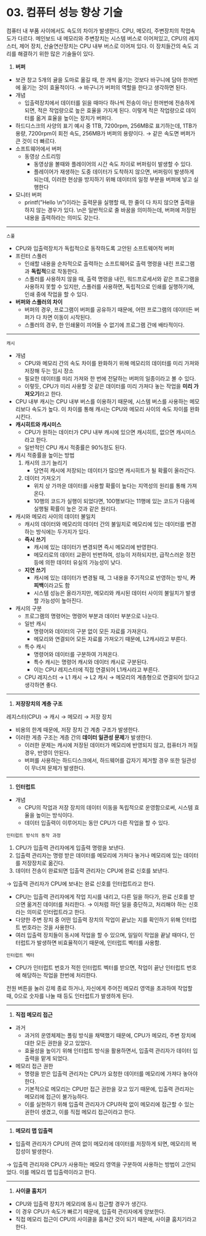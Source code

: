 # 03. 컴퓨터 성능 향상 기술

컴퓨터 내 부품 사이에서도 속도의 차이가 발생한다. CPU, 메모리, 주변장치의 작업속도가 다르다. 메인보드 내 메모리와 주변장치는 시스템 버스로 이어져있고, CPU의 레지스터, 제어 장치, 산술연산장치는 CPU 내부 버스로 이어져 있다. 이 장치들간의 속도 괴리를 해결하기 위한 많은 기술들이 있다.

1. **버퍼**
- 보관 창고 5개의 귤을 도마로 옮길 때, 한 개씩 옮기는 것보다 바구니에 담아 한꺼번에 옮기는 것이 효율적이다. → 바구니가 버퍼의 역할을 한다고 생각하면 된다.
- 개념
  - 입출력장치에서 데이터를 읽을 때마다 하나씩 전송이 아닌 한꺼번에 전송하게 되면, 적은 작업량으로 높은 효율을 가지게 된다. 이렇게 적은 작업량으로 데이터를 옮겨 효율을 높이는 장치가 버퍼다.
- 하드디스크의 사양의 표기 예시 중 1TB, 7200rpm, 256MB로 표기하는데, 1TB가 용량, 7200rpm이 회전 속도, 256MB가 버퍼의 용량이다. → 같은 속도면 버퍼가 큰 것이 더 빠르다.
- 소프트웨어에서 버퍼
  - 동영상 스트리밍
    - 동영상을 볼때와 플레이어의 시간 속도 차이로 버퍼링이 발생할 수 있다.
    - 플레이어가 재생하는 도중 데이터가 도착하지 않으면, 버퍼링이 발생하게 되는데, 이러한 현상을 방지하기 위해 데이터의 일정 부분을 버퍼에 넣고 실행한다
- 모니터 버퍼
  - printf(”Hello \n”)이라는 출력문을 실행할 때, 한 줄이 다 차지 않으면 출력을 하지 않는 경우가 있다. \n은 일반적으로 줄 바꿈을 의미하는데, 버퍼에 저장된 내용을 출력하라는 의미도 갖는다.

---

`스풀`

- CPU와 입출력장치가 독립적으로 동작하도록 고안된 소프트웨어적 버퍼
- 프린터 스풀러
  - 인쇄할 내용을 순차적으로 출력하는 소프트웨어로 출력 명령을 내린 프로그램과 **독립적**으로 작동한다.
  - 스풀러를 사용하지 않을 때, 출력 명령을 내린, 워드프로세서와 같은 프로그램을 사용하지 못할 수 있지만, 스풀러를 사용하면, 독립적으로 인쇄를 실행하기에, 인쇄 중에 작업을 할 수 있다.
- **버퍼와 스풀러의 차이**
  - 버퍼의 경우, 프로그램이 버퍼를 공유하기 때문에, 어떤 프로그램의 데이터든 버퍼가 다 차면 이동이 시작된다.
  - 스풀러의 경우, 한 인쇄물이 끼어들 수 없기에 프로그램 간에 배타적이다.

---

`캐시`

- 개념
  - CPU와 메모리 간의 속도 차이를 완화하기 위해 메모리의 데이터를 미리 가져와 저장해 두는 임시 장소
  - 필요한 데이터를 미리 가져와 한 번에 전달하는 버퍼의 일종이라고 볼 수 있다.
  - 이렇듯, CPU가 미리 사용할 것 같은 데이터를 미리 가져다 놓는 작업을 **미리 가져오기**라고 한다.
- CPU 내부 캐시는 CPU 내부 버스를 이용하기 때문에, 시스템 버스를 사용하는 메모리보다 속도가 높다. 이 차이를 통해 캐시는 CPU와 메모리 사이의 속도 차이를 완화시킨다.
- **캐시히트와 캐시미스**
  - CPU가 원하는 데이터가 CPU 내부 캐시에 있으면 캐시히트, 없으면 캐시미스라고 한다.
  - 일반적인 CPU 캐시 적중률은 90%정도 된다.
- 캐시 적중률을 높이는 방법
  1. 캐시의 크기 늘리기
     - 당연히 캐시에 저장되는 데이터가 많으면 캐시히트가 될 확률이 올라간다.
  2. 데이터 가져오기
     - 위치 상 가까운 데이터를 사용할 확률이 높다는 지역성의 원리를 통해 가져온다.
     - 10행의 코드가 실행이 되었다면, 100행보다는 11행에 있는 코드가 다음에 실행될 확률이 높은 것과 같은 원리다.
- 캐시와 메모리 사이의 데이터 불일치
  - 캐시의 데이터와 메모리의 데이터 간의 불일치로 메모리에 있는 데이터를 변경하는 방식에는 두가지가 있다.
  - **즉시 쓰기**
    - 캐시에 있는 데이터가 변경되면 즉시 메모리에 반영한다.
    - 메모리로의 데이터 교환이 빈번하여, 성능이 저하되지만, 급작스러운 정전 등에 의한 데이터 유실의 가능성이 낮다.
  - **지연 쓰기**
    - 캐시에 있는 데이터가 변경될 때, 그 내용을 주기적으로 반영하는 방식, **카피백**이라고도 함
    - 시스템 성능은 올라가지만, 메모리와 캐시된 데이터 사이의 불일치가 발생할 가능성이 높아진다.
- 캐시의 구분
  - 프로그램의 명령어는 명령어 부분과 데이터 부분으로 나눈다.
  - 일반 캐시
    - 명령어와 데이터의 구분 없이 모든 자료를 가져온다.
    - 메모리와 연결되어 모든 자료를 가져오기 때문에, L2캐시라고 부른다.
  - 특수 캐시
    - 명령어와 데이터를 구분하여 가져온다.
    - 특수 캐시는 명령어 캐시와 데이터 캐시로 구분된다.
    - 이는 CPU 레지스터에 직접 연결되어 L1캐시라고 부른다.
  - CPU 레지스터 → L1 캐시 → L2 캐시 → 메모리의 계층형으로 연결되어 있다고 생각하면 좋다.

---

1. **저장장치의 계층 구조**

레지스터(CPU) → 캐시 → 메모리 → 저장 장치

- 비용의 한계 때문에, 저장 장치 간 계층 구조가 발생한다.
- 이러한 게층 구조는 계층 간의 **데이터 일관성 문제**가 발생한다.
  - 이러한 문제는 캐시에 저장된 데이터가 메모리에 반영되지 않고, 컴퓨터가 꺼질 경우, 반영이 안된다.
  - 버퍼를 사용하는 하드디스크에서, 하드웨어를 갑자기 제거할 경우 또한 일관성이 무너져 문제가 발생한다.

---

1. **인터럽트**
- 개념
  - CPU의 작업과 저장 장치의 데이터 이동을 독립적으로 운영함으로써, 시스템 효율을 높이는 방식이다.
  - 데이터 입출력이 이루어지는 동안 CPU가 다른 작업을 할 수 있다.

`인터럽트 방식의 동작 과정`

1. CPU가 입출력 관리자에게 입출력 명령을 보낸다.
2. 입출력 관리자는 명령 받은 데이터를 메모리에 가져다 놓거나 메모리에 있는 데이터를 저장장치로 옮긴다.
3. 데이터 전송이 완료되면 입출력 관리자는 CPU에 완료 신호를 보낸다.

→ 입출력 관리자가 CPU에 보내는 완료 신호를 인터럽트라고 한다.

- CPU는 입출력 관리자에게 작업 지시를 내리고, 다른 일을 하다가, 완료 신호를 받으면 옮겨진 데이터를 처리한다. → 이처럼 하던 일을 중단하고, 처리해야 하는 신호라는 의미로 인터럽트라고 한다.
- 다양한 주변 장치 중 어떤 입출력 장치의 작업이 끝났는 지를 확인하기 위해 인터럽트 번호라는 것을 사용한다.
- 여러 입출력 장치들이 동시에 작업을 할 수 있으며, 일일이 작업을 끝날 때마다, 인터럽트가 발생하면 비효율적이기 때문에, 인터럽트 벡터를 사용함.

`인터럽트 벡터`

- CPU가 인터럽트 번호가 적힌 인터럽트 벡터를 받으면, 작업이 끝난 인터럽트 번호에 해당하는 작업을 한번에 처리한다.

전원 버튼을 눌러 강제 종료 하거나, 자신에게 주어진 메모리 영역을 초과하여 작업할 때, 0으로 숫자를 나눌 때 등도 인터럽트가 발생하게 된다.

---

1. **직접 메모리 접근**
- 과거
  - 과거의 운영체제는 폴링 방식을 채택했기 때문에, CPU가 메모리, 주변 장치에 대한 모든 권한을 갖고 있었다.
  - 효율성을 높이기 위해 인터럽트 방식을 활용하면서, 입출력 관리자가 데이터 입출력을 맡게 되었다.
- 메모리 접근 권한
  - 명령을 받은 입출력 관리자는 CPU가 요청한 데이터를 메모리에 가져다 놓아야한다.
  - 기본적으로 메모리는 CPU만 접근 권한을 갖고 있기 때문에, 입출력 관리자는 메모리에 접근이 불가능하다.
  - 이를 실현하기 위해 입출력 관리자가 CPU허락 없이 메모리에 접근할 수 있는 권한이 생겼고, 이를 직접 메모리 접근이라고 한다.

---

1. **메모리 맵 입출력**
- 입출력 관리자가 CPU의 관여 없이 메모리에 데이터를 저장하게 되면, 메모리의 복잡성이 발생한다.

→ 입출력 관리자와 CPU가 사용하는 메모리 영역을 구분하여 사용하는 방법이 고안되었다. 이를 메모리 맵 입출력이라고 한다.

---

1. **사이클 훔치기**
- CPU와 입출력 장치가 메모리에 동시 접근할 경우가 생긴다.
- 이 경우 CPU가 속도가 빠르기 때문에, 입출력 관리자에게 양보한다.
- 직접 메모리 접근이 CPU의 사이클을 훔쳐간 것이 되기 때문에, 사이클 훔치기라고 한다.
